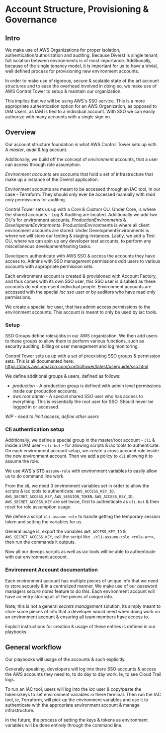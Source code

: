 # Account Structure, Provisioning & Governance

## Intro

We make use of AWS Organizations for proper isolation, authentication/authorization and auditing. Because Diverst is single tenant, full isolation between environments is of most importance. Additionally, because of the single tenancy model, it is important for us to have a trivial, well defined process for provisioning new environment accounts.

In order to make use of rigorous, secure & scalable state of the art account structures and to ease the overhead involved in doing so, we make use of AWS Control Tower to setup & maintain our organization.

This implies that we will be using AWS's SSO service. This is a more appropriate authentication option for an AWS Organization, as opposed to IAM Users, as IAM is tied to a individual account. With SSO we can easily authorize with many accounts with a single sign on. 

## Overview

Our account structure foundation is what AWS Control Tower sets up with. A _master_, _audit_ & _log_ account.

Additionally, we build off the concept of _environment_ accounts, that a user can access through role assumption.

_Environment accounts_ are accounts that hold a set of infrastructure that make up a instance of the Diverst application.

Environment accounts are meant to be accessed through an IAC tool, in our case - Terraform. They should only ever be accessed manually with _read only_ permissions for auditing.  

Control Tower sets us up with a _Core_ & _Custom_ OU. Under Core, is where the shared accounts - Log & Auditing are located. Additionally we add two OU's for environment accounts, _ProductionEnvironments_ & _DevelopmentEnvironments_. ProductionEnvironments is where all client environment accounts are stored. Under DevelopmentEnvironments is where we will store our testing & staging instances. Lastly, we add a Test OU, where we can spin up any developer test accounts, to perform any miscellaneous development/testing tasks.

Developers authenticate with AWS SSO & access the accounts they have access to. Admins with SSO management permissions _add_ users to various accounts with appropriate permission sets. 

Each environment account is created & provisioned with Account Factory, and thus comes with its own SSO user, this SSO user is disabled as these accounts do not represent individual people. Environment accounts are accessed with the special _iac_ sso user or by auditors who have read only permissions. 

We create a special _iac_ user, that has admin access permissions to the environment accounts. This account is meant to only be used by iac tools. 

### Setup 

SSO Groups define roles/jobs in our AWS organization. We then add users to these groups to allow them to perform various functions, such as security auditing, billing or user management and log monitoring.

Control Tower sets us up with a set of preexisting SSO groups & permission sets. This is all documented here: https://docs.aws.amazon.com/controltower/latest/userguide/sso.html

We define additional groups & users, defined as follows:

- _production_ - A production group is defined with admin level permissions inside our production accounts. 
- _aws root admin_ -  A special shared SSO user who has access to everything. This is essentially the root user for SSO. Should never be logged in or accessed. 

_WIP - need to limit access, define other users_

### Cli authentication setup

Additionally, we define a special group in the master/root account - `cli` & inside a IAM user - `cli-bot` - for allowing scripts & iac tools to authenticate. On each environment account setup, we create a cross account role inside the new environment account. Then we add a policy to `cli` allowing it to assume the role.

We use AWS's STS `assume-role` with environment variables to easily allow us to do command line work.

From the cli, we need 3 environment variables set in order to allow the scripts & iac tools to authenticate: `AWS_ACCESS_KEY_ID`, `AWS_SECRET_ACCESS_KEY`, `AWS_SESSION_TOKEN`. `AWS_ACCESS_KEY_ID`, `AWS_SECRET_ACCESS_KEY` are set twice, first to authenticate as `cli-bot` & then reset for role assumption usage.

We define a script `cli-assume-role` to handle getting the temporary session token and setting the variables for us.

General usage is, export the variables `AWS_ACCESS_KEY_ID` & `AWS_SECRET_ACCESS_KEY`, call the script like `./cli-assume-role <role-arn>`, then run the commands it outputs. 

Now all our devops scripts as well as iac tools will be able to authenticate with our environment account.

### Environment Account documentation

Each environment account has multiple pieces of unique info that we need to store securely & in a centralized manner. We make use of our password managers _secure notes_ feature to do this. Each environment account will have an entry storing all of the pieces of unique info. 

Note, this is not a general _secrets management_ solution, its simply meant to store some pieces of info that a developer would need when doing work on an environment account & ensuring all team members have access to.

Explicit instructions for creation & usage of these entries is defined in our playbooks.

## General workflow

Our playbooks will usage of the accounts & such explicitly.

Generally speaking, developers will log into there SSO accounts & access the AWS accounts they need to, to do day to day work. Ie, to see Cloud Trail logs. 

To run an IAC tool, users will log into the _iac_ user & copy/paste the tokens/keys to set environment variables in there terminal. Then run the IAC tool, ie, Terraform, will pick up the environment variables and use it to authenticate with the appropriate environment account & manage infrastructure. 

In the future, the process of setting the keys & tokens as environment variables will be done entirely through the command line.

